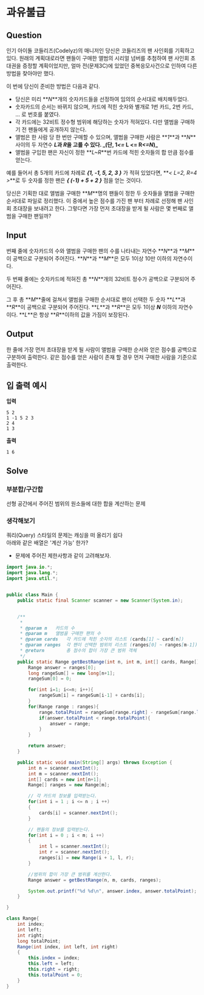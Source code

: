 # 과유불급

## Question

인기 아이돌 코들리즈(Codelyz)의 매니저인 당신은 코들리즈의 팬 사인회를 기획하고 있다. 원래의 계획대로라면 팬들이 구매한 앨범의 시리얼 넘버를 추첨하여 팬 사인회 초대권을 증정할 계획이었지만, 얼마 전(문제3C)에 있었던 중복응모사건으로 인하여 다른 방법을 찾아야만 했다.

이 번에 당신이 준비한 방법은 다음과 같다.

- 당신은 미리 **_N_**개의 숫자카드들을 선정하여 임의의 순서대로 배치해두었다.
- 숫자카드의 순서는 바뀌지 않으며, 카드에 적힌 숫자와 별개로 1번 카드, 2번 카드, ... 로 번호를 붙였다.
- 각 카드에는 32비트 정수형 범위에 해당하는 숫자가 적혀있다. 다만 앨범을 구매하기 전 팬들에게 공개하지 않는다.
- 앨범은 한 사람 당 한 번만 구매할 수 있으며, 앨범을 구매한 사람은 **_1_**과 **_N_**사이의 두 자연수 **_L_**과 **_R_**을 고를 수 있다. **\_(단, 1**_<=_** L <= R**_<=N_**)\_**
- 앨범을 구입한 팬은 자신이 정한 **_L~R_**번 카드에 적힌 숫자들의 합 만큼 점수를 얻는다.

예를 들어서 총 5개의 카드에 차례로 **_{1, -1, 5, 2, 3 }_** 가 적혀 있었다면, **_< L=2, R=4 >_**로 두 숫자를 정한 팬은 **_{ (-1) + 5 + 2 }_** 점을 얻는 것이다.

당신은 기획한 대로 앨범을 구매한 **_M_**명의 팬들이 정한 두 숫자들을 앨범을 구매한 순서대로 파일로 정리했다. 이 중에서 높은 점수를 가진 팬 부터 차례로 선정해 팬 사인회 초대장을 보내려고 한다. 그렇다면 가장 먼저 초대장을 받게 될 사람은 몇 번째로 앨범을 구매한 팬일까?

## Input

번째 줄에 숫자카드의 수와 앨범을 구매한 팬의 수를 나타내는 자연수 **_N_**과 **_M_**이 공백으로 구분되어 주어진다. **_N_**과 **_M_**은 모두 1이상 10만 이하의 자연수이다.

두 번째 줄에는 숫자카드에 적혀진 총 **_N_**개의 32비트 정수가 공백으로 구분되어 주어진다.

그 후 총 **_M_**줄에 걸쳐서 앨범을 구매한 순서대로 팬이 선택한 두 숫자 **_L_**과 **_R_**이 공백으로 구분되어 주어진다. **_L_**과 **_R_**은 모두 1이상 **_N_** 이하의 자연수이다. **_L_**은 항상 **_R_**이하의 값을 가짐이 보장된다.

## Output

한 줄에 가장 먼저 초대장을 받게 될 사람이 앨범을 구매한 순서와 얻은 점수를 공백으로 구분하여 출력한다. 같은 점수를 얻은 사람이 존재 할 경우 먼저 구매한 사람을 기준으로 출력한다.

## 입 출력 예시

**입력**

```
5 2
1 -1 5 2 3
2 4
1 3
```

**출력**

```
1 6
```

## Solve

### 부분합/구간합

선형 공간에서 주어진 범위의 원소들에 대한 합을 계산하는 문제

### 생각해보기

쿼리(Query) 스타일의 문제는 캐싱을 떠 올리기 쉽다  
아래와 같은 배열은 '계산 가능' 한가?

- 문제에 주어진 제한사항과 같이 고려해보자.

```java
import java.io.*;
import java.lang.*;
import java.util.*;


public class Main {
	public static final Scanner scanner = new Scanner(System.in);


	/**
	 *
	 * @param n   카드의 수
	 * @param m   앨범을 구매한 팬의 수
	 * @param cards   각 카드에 적힌 숫자의 리스트 (cards[1] ~ card[n])
	 * @param ranges  각 팬이 선택한 범위의 리스트 (ranges[0] ~ ranges[m-1])
	 * @return        총 점수의 합이 가장 큰 범위 객체
	 */
	public static Range getBestRange(int n, int m, int[] cards, Range[] ranges) {
		Range answer = ranges[0];
		long rangeSum[] = new long[n+1];
		rangeSum[0] = 0;

		for(int i=1; i<=n; i++){
			rangeSum[i] = rangeSum[i-1] + cards[i];
		}
		for(Range range : ranges){
			range.totalPoint = rangeSum[range.right] - rangeSum[range.left-1];
			if(answer.totalPoint < range.totalPoint){
				answer = range;
			}
		}

		return answer;
	}

	public static void main(String[] args) throws Exception {
		int n = scanner.nextInt();
		int m = scanner.nextInt();
		int[] cards = new int[n+1];
		Range[] ranges = new Range[m];

		// 각 카드의 정보를 입력받는다.
		for(int i = 1 ; i <= n ; i ++)
		{
			cards[i] = scanner.nextInt();
		}

		// 팬들의 정보를 입력받는다.
		for(int i = 0 ; i < m; i ++)
		{
			int l = scanner.nextInt();
			int r = scanner.nextInt();
			ranges[i] = new Range(i + 1, l, r);
		}

		//범위의 합이 가장 큰 범위를 계산한다.
		Range answer = getBestRange(n, m, cards, ranges);

		System.out.printf("%d %d\n", answer.index, answer.totalPoint);
	}

}

class Range{
	int index;
	int left;
	int right;
	long totalPoint;
	Range(int index, int left, int right)
	{
		this.index = index;
		this.left = left;
		this.right = right;
		this.totalPoint = 0;
	}
}
```
